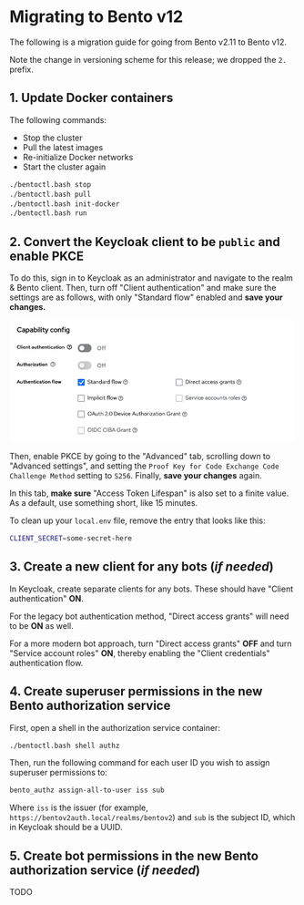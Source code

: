 # Migrating to Bento v12

The following is a migration guide for going from Bento v2.11 to Bento v12.

Note the change in versioning scheme for this release; we dropped the `2.` prefix.


## 1. Update Docker containers

The following commands:

* Stop the cluster
* Pull the latest images
* Re-initialize Docker networks
* Start the cluster again


```bash
./bentoctl.bash stop
./bentoctl.bash pull
./bentoctl.bash init-docker
./bentoctl.bash run
```


## 2. Convert the Keycloak client to be `public` and enable PKCE

To do this, sign in to Keycloak as an administrator and navigate to the realm & Bento client.
Then, turn off "Client authentication" and make sure the settings are as follows, with only
"Standard flow" enabled and **save your changes.**

<img src="img/client_setup_v12.png" width="500" height="214" alt="Client configuration for Bento Keycloak for v12" />

Then, enable PKCE by going to the "Advanced" tab, scrolling down to "Advanced settings", and setting the
`Proof Key for Code Exchange Code Challenge Method` setting to `S256`. Finally, **save your changes** again.

In this tab, **make sure** "Access Token Lifespan" is also set to a finite value. As a default, use something short,
like 15 minutes.

To clean up your `local.env` file, remove the entry that looks like this:

```bash
CLIENT_SECRET=some-secret-here
```


## 3. Create a new client for any bots (*if needed*) 

In Keycloak, create separate clients for any bots. These should have "Client authentication" **ON**.

For the legacy bot authentication method, "Direct access grants" will need to be **ON** as well.

For a more modern bot approach, turn "Direct access grants" **OFF** and turn "Service account roles" **ON**,
thereby enabling the "Client credentials" authentication flow.


## 4. Create superuser permissions in the new Bento authorization service

First, open a shell in the authorization service container:

```bash
./bentoctl.bash shell authz
```

Then, run the following command for each user ID you wish to assign superuser permissions to:

```bash
bento_authz assign-all-to-user iss sub
```

Where `iss` is the issuer (for example, `https://bentov2auth.local/realms/bentov2`) and `sub` is the subject ID,
which in Keycloak should be a UUID.


## 5. Create bot permissions in the new Bento authorization service (*if needed*)

TODO
